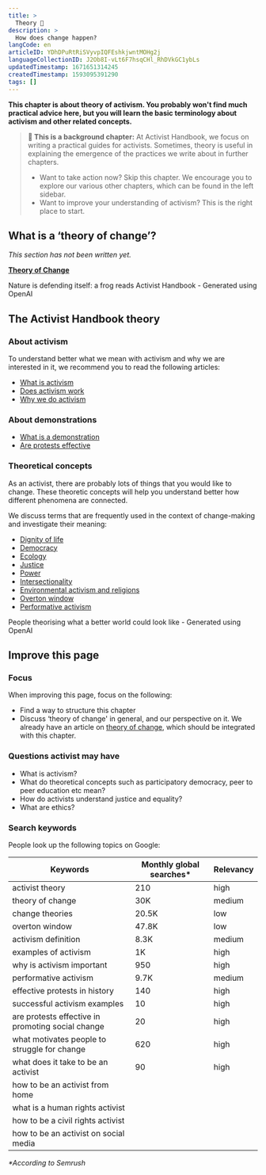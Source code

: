 ```yaml
---
title: >
  Theory 📖
description: >
  How does change happen?
langCode: en
articleID: YDhDPuRtRiSVyvpIQFEshkjwntMOHg2j
languageCollectionID: J2Ob8I-vLt6F7hsqCHl_RhDVkGC1ybLs
updatedTimestamp: 1671651314245
createdTimestamp: 1593095391290
tags: []
---
```


**This chapter is about theory of activism. You probably won't find much practical advice here, but you will learn the basic terminology about activism and other related concepts.**

> **🧠 This is a background chapter:** At Activist Handbook, we focus on writing a practical guides for activists. Sometimes, theory is useful in explaining the emergence of the practices we write about in further chapters.
> 
> -   Want to take action now? Skip this chapter. We encourage you to explore our various other chapters, which can be found in the left sidebar.
> -   Want to improve your understanding of activism? This is the right place to start.

## What is a ‘theory of change’?

_This section has not been written yet._

[**Theory of Change**](/theory/change)

<div><figcaption>Nature is defending itself: a frog reads Activist Handbook - Generated using OpenAI</figcaption></div>

## The Activist Handbook theory

### About activism

To understand better what we mean with activism and why we are interested in it, we recommend you to read the following articles:

-   [What is activism](/theory/what-is-activism)
-   [Does activism work](/theory/does-activism-work)
-   [Why we do activism](/theory/why-do-activism)

### About demonstrations

-   [What is a demonstration](/theory/demonstration)
-   [Are protests effective](/theory/are-protests-effective)

### Theoretical concepts

As an activist, there are probably lots of things that you would like to change. These theoretic concepts will help you understand better how different phenomena are connected.

We discuss terms that are frequently used in the context of change-making and investigate their meaning:

-   [Dignity of life](/theory/dignity-of-life)
-   [Democracy](/theory/democracy)
-   [Ecology](/theory/ecology)
-   [Justice](/theory/justice)
-   [Power](/theory/power)
-   [Intersectionality](/theory/intersectionality)
-   [Environmental activism and religions](/theory/activism_and_religions)
-   [Overton window](/theory/overton-window)
-   [Performative activism](/theory/performative-activism)

<div><figcaption>People theorising what a better world could look like - Generated using OpenAI</figcaption></div>

## Improve this page

### Focus

When improving this page, focus on the following:

-   Find a way to structure this chapter
-   Discuss ‘theory of change' in general, and our perspective on it. We already have an article on [theory of change](/theory/change), which should be integrated with this chapter.

### Questions activist may have

-   What is activism?
-   What do theoretical concepts such as participatory democracy, peer to peer education etc mean?
-   How do activists understand justice and equality?
-   What are ethics?

### Search keywords

People look up the following topics on Google:

<div><table><thead><tr><th>Keywords</th><th>Monthly global searches*</th><th>Relevancy</th></tr></thead><tbody><tr><td>activist theory</td><td>210</td><td>high</td></tr><tr><td>theory of change</td><td>30K</td><td>medium</td></tr><tr><td>change theories</td><td>20.5K</td><td>low</td></tr><tr><td>overton window</td><td>47.8K</td><td>low</td></tr><tr><td><span>activism </span>definition</td><td>8.3K</td><td>medium</td></tr><tr><td>examples of <span>activism</span></td><td><span>1K</span></td><td>high</td></tr><tr><td>why is <span>activism </span>important</td><td>950</td><td>high</td></tr><tr><td>performative <span>activism</span></td><td>9.7K</td><td>medium</td></tr><tr><td>effective protests in history</td><td>140</td><td>high</td></tr><tr><td>successful <span>activism </span>examples</td><td>10</td><td>high</td></tr><tr><td>are protests effective in promoting social change</td><td>20</td><td>high</td></tr><tr><td>what motivates people to struggle for change</td><td>620</td><td>high</td></tr><tr><td>what does it take to be an activist</td><td>90</td><td>high</td></tr><tr><td>how to be an activist from home</td><td></td><td></td></tr><tr><td>what is a human rights activist</td><td></td><td></td></tr><tr><td>how to be a civil rights activist</td><td></td><td></td></tr><tr><td>how to be an activist on social media</td><td></td><td></td></tr></tbody></table></div>

_\*According to Semrush_